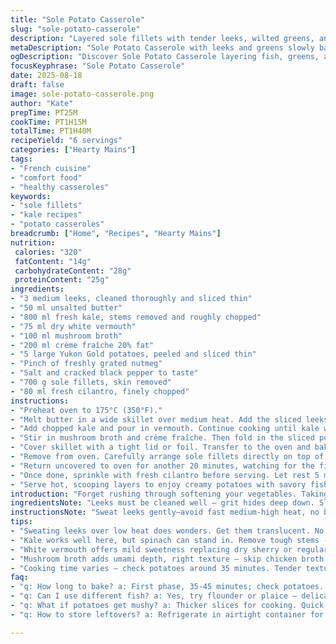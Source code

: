 ```yaml
---
title: "Sole Potato Casserole"
slug: "sole-potato-casserole"
description: "Layered sole fillets with tender leeks, wilted greens, and sliced potatoes. Cooked slowly in creamy broth, infused with white wine and aromatic spices. No nuts, gluten, or eggs. Requires gradual softening of vegetables before baking to meld flavors perfectly. Adjust seasoning with nutmeg, salt, and pepper to taste. Finished with fresh herbs for brightness."
metaDescription: "Sole Potato Casserole with leeks and greens slowly baked in creamy broth offers depth with mushrooms and a hint of vermouth. Comforting dish."
ogDescription: "Discover Sole Potato Casserole layering fish, greens, and creamy potatoes. Packed with flavor and aroma, perfect for gatherings at home."
focusKeyphrase: "Sole Potato Casserole"
date: 2025-08-18
draft: false
image: sole-potato-casserole.png
author: "Kate"
prepTime: PT25M
cookTime: PT1H15M
totalTime: PT1H40M
recipeYield: "6 servings"
categories: ["Hearty Mains"]
tags:
- "French cuisine"
- "comfort food"
- "healthy casseroles"
keywords:
- "sole fillets"
- "kale recipes"
- "potato casseroles"
breadcrumb: ["Home", "Recipes", "Hearty Mains"]
nutrition: 
 calories: "320"
 fatContent: "14g"
 carbohydrateContent: "28g"
 proteinContent: "25g"
ingredients:
- "3 medium leeks, cleaned thoroughly and sliced thin"
- "50 ml unsalted butter"
- "800 ml fresh kale, stems removed and roughly chopped"
- "75 ml dry white vermouth"
- "100 ml mushroom broth"
- "200 ml crème fraîche 20% fat"
- "5 large Yukon Gold potatoes, peeled and sliced thin"
- "Pinch of freshly grated nutmeg"
- "Salt and cracked black pepper to taste"
- "700 g sole fillets, skin removed"
- "80 ml fresh cilantro, finely chopped"
instructions:
- "Preheat oven to 175°C (350°F)."
- "Melt butter in a wide skillet over medium heat. Add the sliced leeks; sweat gently for about 7 minutes, stirring frequently. Avoid any browning – soft translucent leeks only."
- "Add chopped kale and pour in vermouth. Continue cooking until kale wilts and most liquid evaporates. You'll hear the sizzle slow down and see the greens collapse."
- "Stir in mushroom broth and crème fraîche. Then fold in the sliced potatoes; stir until mixture is uniform. Season with nutmeg, salt, and pepper. The cream should coat the veggies lightly without pooling."
- "Cover skillet with a tight lid or foil. Transfer to the oven and bake for 35-45 minutes. Check by piercing potatoes with a knife – they should be tender but hold shape."
- "Remove from oven. Carefully arrange sole fillets directly on top of potato-leek base. Lightly season with salt and pepper; fish cooks quickly and will release juices."
- "Return uncovered to oven for another 20 minutes, watching for the fish to turn opaque and flaky around edges. Avoid overcooking to prevent dryness."
- "Once done, sprinkle with fresh cilantro before serving. Let rest 5 minutes for flavors to meld subtly."
- "Serve hot, scooping layers to enjoy creamy potatoes with savory fish and herbal brightness."
introduction: "Forget rushing through softening your vegetables. Taking extra minutes sweating leeks on medium heat sets the base flavor. No color, just soft silkiness. Kale replaces spinach here – a sturdier green that holds texture better when baked, introduces slight earthiness. Vermouth over wine cuts acidity with subtle sweetness but regular white wine or dry sherry works fine. The broth? Mushroom broth gives umami depth without overpowering. Crème fraîche thickens without clumping. Precise timing matters — potatoes can go from floppy to mush quickly; use thicker slices for gentle bite. The sole, delicate white fillets, barely need seasoning. Too much salt or overbaking ruins moisture. Cilantro freshens; parsley or chives... fine substitutes if you prefer. Preparation fuss is minimal but watch for scent changes: herbs blending, cream simmering, wine evaporating — all signals you’re on right track."
ingredientsNote: "Leeks must be cleaned well – grit hides deep down. Slice thin to ensure even sweating and integrate fully without raw crunch in final. Butter quality counts here; better flavor in fat coating tender vegetables. Kale’s leaves should be tough stems removed—fibrous stems mean uneven cooking or bitter chunks. Vermouth adds mild sweet herbal notes, suitable substitute for dry sherry or white vermouth alternatives if unavailable. Mushroom broth preferred over chicken for lighter taste and keeping fish focus; vegetable broth works too but may cost umami. Crème fraîche used instead of standard cream resists splitting under heat. Yukon Gold recommended for waxy texture, holding shape better than Russets. Sole is a delicate fish – most white flaky fish fillets (flounder, plaice) interchangeable but avoid oily fish impacting balance. Cilantro adds fresh citrusy lift; parsley or chives swap if disfavored. Seasoning essentials: fresh cracked pepper, kosher salt, nutmeg ground near cooking preserves aroma."
instructionsNote: "Sweat leeks gently—avoid fast medium-high heat, no browning—translucency is your first big sign. Kale wilting signals readiness; liquid should sizzle softly but not drown vegetables. Vermouth must mostly cook off to reduce sharp alcohol bite; smell should shift to subtle herbs and slightly sweet fragrance. Stir creams in low temp prevents curdling; fold potatoes carefully. Cover during oven braise traps steam ensuring even cooking—check doneness visually and by tender stabbing with tip of knife. Adding sole in mid-cook protects fish texture; exposing it last 15-20 minutes scraps sogginess, leaves it moist. Skinless fillets avoid fishy odors and ensure even heat penetration. After baking, resting is key — flavors settle, liquid consolidates, fish firms slightly making dish easier to portion. Keep herbs off until final—heat dulls fragrance. Leftovers reheat gently with splash of broth to maintain moisture."
tips:
- "Sweating leeks over low heat does wonders. Get them translucent. No browning — focus only on soft texture. The fragrance? Should be aromatic."
- "Kale works well here, but spinach can stand in. Remove tough stems - nobody wants bitterness. Chop into manageable sizes for even cooking."
- "White vermouth offers mild sweetness replacing dry sherry or regular wine. Both are fine too. Just avoid anything too sweet. Balance is key."
- "Mushroom broth adds umami depth, right texture — skip chicken broth. Vegetable broth? Works but watch flavor intensity; not all broths are equal."
- "Cooking time varies — check potatoes around 35 minutes. Tender texture but not mushy ideal. Too soft, they ruin. Cut thicker slices for better bite."
faq:
- "q: How long to bake? a: First phase, 35-45 minutes; check potatoes. Then add sole for another 20 minutes. Ensure fish is gentle, not dry."
- "q: Can I use different fish? a: Yes, try flounder or plaice — delicate white fish works. Avoid oily varieties. They disrupt the flavor balance."
- "q: What if potatoes get mushy? a: Thicker slices for cooking. Quick check visually. Stabbing test with knife helpful. Remove if overcooked."
- "q: How to store leftovers? a: Refrigerate in airtight container for 2-3 days. Reheat gently with splash of broth — keeps moisture intact."

---
```

